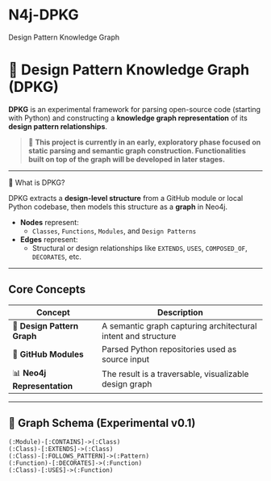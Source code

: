 # N4j-DPKG
Design Pattern Knowledge Graph

# 🧠 Design Pattern Knowledge Graph (DPKG)

**DPKG** is an experimental framework for parsing open-source code (starting with Python) and constructing a **knowledge graph representation** of its **design pattern relationships**.

> 🚧 **This project is currently in an early, exploratory phase focused on static parsing and semantic graph construction. Functionalities built on top of the graph will be developed in later stages.**

---

📌 What is DPKG?

DPKG extracts a **design-level structure** from a GitHub module or local Python codebase, then models this structure as a **graph** in Neo4j.

- **Nodes** represent:
  - `Classes`, `Functions`, `Modules`, and `Design Patterns`
- **Edges** represent:
  - Structural or design relationships like `EXTENDS`, `USES`, `COMPOSED_OF`, `DECORATES`, etc.

---

## Core Concepts

| Concept              | Description                                                  |
|----------------------|--------------------------------------------------------------|
| 🧩 **Design Pattern Graph** | A semantic graph capturing architectural intent and structure |
| 📂 **GitHub Modules**       | Parsed Python repositories used as source input            |
| 📊 **Neo4j Representation** | The result is a traversable, visualizable design graph      |

---

## 📐 Graph Schema (Experimental v0.1)

```plaintext
(:Module)-[:CONTAINS]->(:Class)
(:Class)-[:EXTENDS]->(:Class)
(:Class)-[:FOLLOWS_PATTERN]->(:Pattern)
(:Function)-[:DECORATES]->(:Function)
(:Class)-[:USES]->(:Function)
